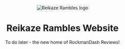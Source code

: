<p align="center">
    <img alt="Reikaze Rambles logo" src="./content/assets/rr.png"/>
</p>
<h1 align="center">
  Reikaze Rambles Website
</h1>
<div align="center">

To do later - the new home of RockmanDash Reviews!
